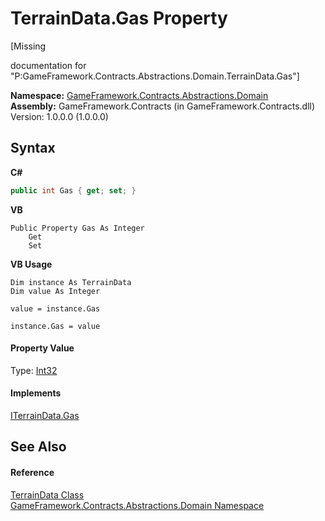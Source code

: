 # TerrainData.Gas Property 
 

\[Missing <summary> documentation for "P:GameFramework.Contracts.Abstractions.Domain.TerrainData.Gas"\]

**Namespace:**&nbsp;<a href="cbea2cac-4b61-7f85-9e15-c3347ab319fc">GameFramework.Contracts.Abstractions.Domain</a><br />**Assembly:**&nbsp;GameFramework.Contracts (in GameFramework.Contracts.dll) Version: 1.0.0.0 (1.0.0.0)

## Syntax

**C#**<br />
``` C#
public int Gas { get; set; }
```

**VB**<br />
``` VB
Public Property Gas As Integer
	Get
	Set
```

**VB Usage**<br />
``` VB Usage
Dim instance As TerrainData
Dim value As Integer

value = instance.Gas

instance.Gas = value
```


#### Property Value
Type: <a href="http://msdn2.microsoft.com/en-us/library/td2s409d" target="_blank">Int32</a>

#### Implements
<a href="e85888c2-2010-7fb1-4d62-1033d688f4a1">ITerrainData.Gas</a><br />

## See Also


#### Reference
<a href="0fdaa37e-ba26-4e5f-3211-ffc17adcac50">TerrainData Class</a><br /><a href="cbea2cac-4b61-7f85-9e15-c3347ab319fc">GameFramework.Contracts.Abstractions.Domain Namespace</a><br />